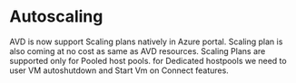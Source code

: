 # Autoscaling

AVD is now support Scaling plans natively in Azure portal.
Scaling plan is also coming at no cost as same as AVD resources.
Scaling Plans are supported only for Pooled host pools.
for Dedicated hostpools we need to user VM autoshutdown and Start Vm on Connect features.
